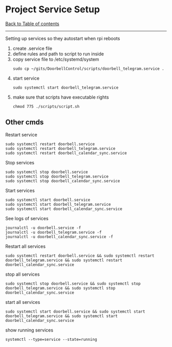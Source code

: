 # Project Service Setup
[Back to Table of contents](0_index.md)
___
Setting up services so they autostart when rpi reboots

1. create .service file
2. define rules and path to script to run inside
3. copy service file to /etc/systemd/system
   ```
   sudo cp ~/gits/DoorbellControl/scripts/doorbell_telegram.service .
   ```
4. start service
   ```
   sudo systemctl start doorbell_telegram.service
   ```
5. make sure that scripts have executable rights
   ```
   chmod 775 ./scripts/script.sh
   ```

## Other cmds

Restart service
```
sudo systemctl restart doorbell.service
sudo systemctl restart doorbell_telegram.service
sudo systemctl restart doorbell_calendar_sync.service
```

Stop services
```
sudo systemctl stop doorbell.service
sudo systemctl stop doorbell_telegram.service
sudo systemctl stop doorbell_calendar_sync.service
```
Start services
```
sudo systemctl start doorbell.service
sudo systemctl start doorbell_telegram.service
sudo systemctl start doorbell_calendar_sync.service
```
See logs of services
```
journalctl -u doorbell.service -f
journalctl -u doorbell_telegram.service -f
journalctl -u doorbell_calendar_sync.service -f
```

Restart all services
```
sudo systemctl restart doorbell.service && sudo systemctl restart doorbell_telegram.service && sudo systemctl restart doorbell_calendar_sync.service
```

stop all services
```
sudo systemctl stop doorbell.service && sudo systemctl stop doorbell_telegram.service && sudo systemctl stop doorbell_calendar_sync.service
```

start all services
```
sudo systemctl start doorbell.service && sudo systemctl start doorbell_telegram.service && sudo systemctl start doorbell_calendar_sync.service
```

show running services
```
systemctl --type=service --state=running
```